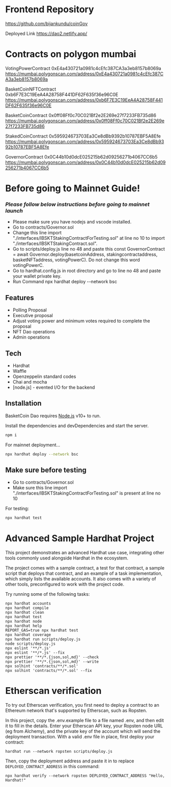 # Frontend Repository
https://github.com/bijankundu/coinGov

Deployed Link 
https://dao2.netlify.app/

# Contracts on polygon mumbai 
VotingPowerContract 0xE4a430721a0981c4cEfc387CA3a3eb8157b8069a
https://mumbai.polygonscan.com/address/0xE4a430721a0981c4cEfc387CA3a3eb8157b8069a

BasketCoinNFTContract 0xb6F7E3C19EeA4A28758F441DF62F635f36e96C0E
https://mumbai.polygonscan.com/address/0xb6F7E3C19EeA4A28758F441DF62F635f36e96C0E

BasketCoinContract 0x0ff08Ff0c70C021Bf2e2E269e27f7233FB735d86
https://mumbai.polygonscan.com/address/0x0ff08Ff0c70C021Bf2e2E269e27f7233FB735d86

StakedCoinContract 0x595924673703Ea3Ce8dBb9392b10787EBF5A8Efe
https://mumbai.polygonscan.com/address/0x595924673703Ea3Ce8dBb9392b10787EBF5A8Efe

GovernorContract 0x0C44b10d0dcE025215b62d09256271b4067CC6b5
https://mumbai.polygonscan.com/address/0x0C44b10d0dcE025215b62d09256271b4067CC6b5



# Before going to Mainnet Guide!
### _Please follow below instructions before going to mainnet launch_

- Please make sure you have nodejs and vscode installed.
- Go to contracts/Governor.sol 
- Change this line import "./interfaces/IBSKTStakingContractForTesting.sol" at line no 10 to import "./interfaces/IBSKTStakingContract.sol".
- Go to scripts/deploy.js line no 48 and paste this const GovernorContract = await Governor.deploy(basetcoinAddress, stakingcontractaddress, basketNFTaddress, votingPowerC). Do not change this word votingPowerC.
- Go to hardhat.config.js in root directory and go to line no 48 and paste your wallet private key.
- Run Command npx hardhat deploy --network bsc

## Features

- Polling Proposal
- Executive proposal
- Adjust voting power and minimum votes required to complete the proposal
- NFT Dao operations
- Admin operations


## Tech

- Hardhat
- Waffle
- Openzeppelin standard codes
- Chai and mocha 
- [node.js] - evented I/O for the backend



## Installation

BasketCoin Dao requires [Node.js](https://nodejs.org/) v10+ to run.

Install the dependencies and devDependencies and start the server.

```sh
npm i
```

For mainnet deployment...

```sh
npx hardhat deploy --network bsc
```


## Make sure before testing
- Go to contracts/Governor.sol 
- Make sure this line import "./interfaces/IBSKTStakingContractForTesting.sol" is present at line no 10

For testing:

```sh
npx hardhat test
```




# Advanced Sample Hardhat Project

This project demonstrates an advanced Hardhat use case, integrating other tools commonly used alongside Hardhat in the ecosystem.

The project comes with a sample contract, a test for that contract, a sample script that deploys that contract, and an example of a task implementation, which simply lists the available accounts. It also comes with a variety of other tools, preconfigured to work with the project code.

Try running some of the following tasks:

```shell
npx hardhat accounts
npx hardhat compile
npx hardhat clean
npx hardhat test
npx hardhat node
npx hardhat help
REPORT_GAS=true npx hardhat test
npx hardhat coverage
npx hardhat run scripts/deploy.js
node scripts/deploy.js
npx eslint '**/*.js'
npx eslint '**/*.js' --fix
npx prettier '**/*.{json,sol,md}' --check
npx prettier '**/*.{json,sol,md}' --write
npx solhint 'contracts/**/*.sol'
npx solhint 'contracts/**/*.sol' --fix
```

# Etherscan verification

To try out Etherscan verification, you first need to deploy a contract to an Ethereum network that's supported by Etherscan, such as Ropsten.

In this project, copy the .env.example file to a file named .env, and then edit it to fill in the details. Enter your Etherscan API key, your Ropsten node URL (eg from Alchemy), and the private key of the account which will send the deployment transaction. With a valid .env file in place, first deploy your contract:

```shell
hardhat run --network ropsten scripts/deploy.js
```

Then, copy the deployment address and paste it in to replace `DEPLOYED_CONTRACT_ADDRESS` in this command:

```shell
npx hardhat verify --network ropsten DEPLOYED_CONTRACT_ADDRESS "Hello, Hardhat!"
```
